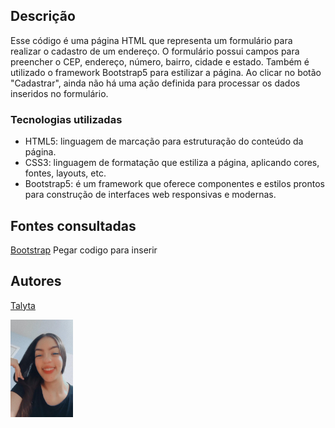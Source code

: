 ## Descrição 

Esse código é uma página HTML que representa um formulário para realizar o cadastro de um endereço. O formulário possui campos para preencher o CEP, endereço, número, bairro, cidade e estado. Também é utilizado o framework Bootstrap5 para estilizar a página. Ao clicar no botão "Cadastrar", ainda não há uma ação definida para processar os dados inseridos no formulário.

### Tecnologias utilizadas

- HTML5: linguagem de marcação para estruturação do conteúdo da página.
- CSS3: linguagem de formatação que estiliza a página, aplicando cores, fontes, layouts, etc.
- Bootstrap5: é um framework que oferece componentes e estilos prontos para construção de interfaces web responsivas e modernas.

## Fontes consultadas

[Bootstrap](https://getbootstrap.com/docs/5.0/forms/layout/) Pegar codigo para inserir

## Autores

[Talyta](https://github.com/poxxataly26/portfolio-pessoal) 

<img src="https://github.com/poxxataly26/portfolio-pessoal/blob/main/Img/foto.jpeg" width="100px">